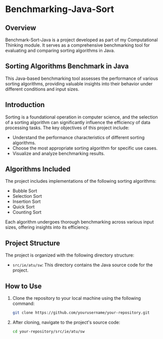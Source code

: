 # Benchmarking-Java-Sort

## Overview
Benchmark-Sort-Java is a project developed as part of my Computational Thinking module. It serves as a comprehensive benchmarking tool for evaluating and comparing sorting algorithms in Java.

## Sorting Algorithms Benchmark in Java
This Java-based benchmarking tool assesses the performance of various sorting algorithms, providing valuable insights into their behavior under different conditions and input sizes.

## Introduction
Sorting is a foundational operation in computer science, and the selection of a sorting algorithm can significantly influence the efficiency of data processing tasks. The key objectives of this project include:

- Understand the performance characteristics of different sorting algorithms.
- Choose the most appropriate sorting algorithm for specific use cases.
- Visualize and analyze benchmarking results.

## Algorithms Included
The project includes implementations of the following sorting algorithms:

- Bubble Sort
- Selection Sort
- Insertion Sort
- Quick Sort
- Counting Sort

Each algorithm undergoes thorough benchmarking across various input sizes, offering insights into its efficiency.

## Project Structure
The project is organized with the following directory structure:

- `src/ie/atu/sw`: This directory contains the Java source code for the project.

## How to Use
1. Clone the repository to your local machine using the following command:

   ```bash
   git clone https://github.com/yourusername/your-repository.git
   ```

2. After cloning, navigate to the project's source code:

   ```bash
   cd your-repository/src/ie/atu/sw
   ```